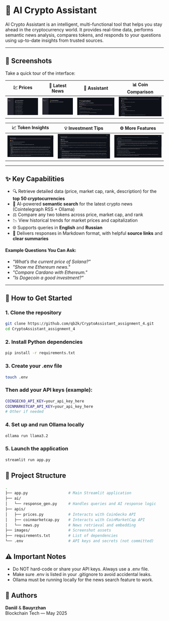 # 🧠 AI Crypto Assistant

AI Crypto Assistant is an intelligent, multi-functional tool that helps you stay ahead in the cryptocurrency world. It provides real-time data, performs semantic news analysis, compares tokens, and responds to your questions using up-to-date insights from trusted sources.

---

## 📸 Screenshots

Take a quick tour of the interface:

| 💹 Prices | 📰 Latest News | 🤖 Assistant | 📊 Coin Comparison |
|:--------:|:--------------:|:------------:|:------------------:|
| ![Prices](images/img1.jpg) | ![News](images/img2.jpg) | ![Assistant](images/img3.jpg) | ![Comparison](images/img4.jpg) |

| 📈 Token Insights | 💡 Investment Tips | ⚙️ More Features |
|:-----------------:|:------------------:|:----------------:|
| ![Details](images/img5.jpg) | ![Advice](images/img6.jpg) | ![Extras](images/img7.jpg) |

---

## ✨ Key Capabilities

- 🔍 Retrieve detailed data (price, market cap, rank, description) for the **top 50 cryptocurrencies**
- 🧠 AI-powered **semantic search** for the latest crypto news (Cointelegraph RSS + Ollama)
- ⚖️ Compare any two tokens across price, market cap, and rank
- 📉 View historical trends for market prices and capitalization
- 🌐 Supports queries in **English** and **Russian**
- 📝 Delivers responses in Markdown format, with helpful **source links** and **clear summaries**

#### Example Questions You Can Ask:
- *"What’s the current price of Solana?"*
- *"Show me Ethereum news."*
- *"Compare Cardano with Ethereum."*
- *"Is Dogecoin a good investment?"*

---

## 🚀 How to Get Started

### 1. Clone the repository

```bash
git clone https://github.com/qb2k/CryptoAssistant_assignment_4.git
cd CryptoAssistant_assignment_4
```

### 2. Install Python dependencies
```bash
pip install -r requirements.txt
```

### 3. Create your .env file
```bash
touch .env
```
### Then add your API keys (example):
```bash
COINGECKO_API_KEY=your_api_key_here
COINMARKETCAP_API_KEY=your_api_key_here
# Other if needed
```

### 4. Set up and run Ollama locally
```bash
ollama run llama3.2
```

### 5. Launch the application
```bash
streamlit run app.py
```

## 📂 Project Structure
```bash
.
├── app.py                  # Main Streamlit application
├── ai/
│   └── response_gen.py     # Handles queries and AI response logic
├── apis/
│   ├── prices.py           # Interacts with CoinGecko API
│   ├── coinmarketcap.py    # Interacts with CoinMarketCap API
│   └── news.py             # News retrieval and embedding
├── images/                 # Screenshot assets
├── requirements.txt        # List of dependencies
└── .env                    # API keys and secrets (not committed)
```

## ⚠️ Important Notes
- Do NOT hard-code or share your API keys. Always use a .env file.
- Make sure .env is listed in your .gitignore to avoid accidental leaks.
- Ollama must be running locally for the news search feature to work.

## 👥 Authors

**Daniil** & **Bauyrzhan**  
Blockchain Tech — May 2025  

